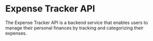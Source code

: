 # Expense Tracker API

The Expense Tracker API is a backend service that enables users to manage their personal finances by tracking and categorizing their expenses.
